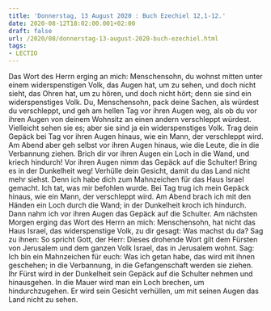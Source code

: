 ```yaml
---
title: 'Donnerstag, 13 August 2020 : Buch Ezechiel 12,1-12.'
date: 2020-08-12T18:02:00.001+02:00
draft: false
url: /2020/08/donnerstag-13-august-2020-buch-ezechiel.html
tags: 
- LECTIO
---
```


Das Wort des Herrn erging an mich: Menschensohn, du wohnst mitten unter einem widerspenstigen Volk, das Augen hat, um zu sehen, und doch nicht sieht, das Ohren hat, um zu hören, und doch nicht hört; denn sie sind ein widerspenstiges Volk. Du, Menschensohn, pack deine Sachen, als würdest du verschleppt, und geh am hellen Tag vor ihren Augen weg, als ob du vor ihren Augen von deinem Wohnsitz an einen andern verschleppt würdest. Vielleicht sehen sie es; aber sie sind ja ein widerspenstiges Volk. Trag dein Gepäck bei Tag vor ihren Augen hinaus, wie ein Mann, der verschleppt wird. Am Abend aber geh selbst vor ihren Augen hinaus, wie die Leute, die in die Verbannung ziehen. Brich dir vor ihren Augen ein Loch in die Wand, und kriech hindurch! Vor ihren Augen nimm das Gepäck auf die Schulter! Bring es in der Dunkelheit weg! Verhülle dein Gesicht, damit du das Land nicht mehr siehst. Denn ich habe dich zum Mahnzeichen für das Haus Israel gemacht. Ich tat, was mir befohlen wurde. Bei Tag trug ich mein Gepäck hinaus, wie ein Mann, der verschleppt wird. Am Abend brach ich mit den Händen ein Loch durch die Wand; in der Dunkelheit kroch ich hindurch. Dann nahm ich vor ihren Augen das Gepäck auf die Schulter. Am nächsten Morgen erging das Wort des Herrn an mich: Menschensohn, hat nicht das Haus Israel, das widerspenstige Volk, zu dir gesagt: Was machst du da? Sag zu ihnen: So spricht Gott, der Herr: Dieses drohende Wort gilt dem Fürsten von Jerusalem und dem ganzen Volk Israel, das in Jerusalem wohnt. Sag: Ich bin ein Mahnzeichen für euch: Was ich getan habe, das wird mit ihnen geschehen; in die Verbannung, in die Gefangenschaft werden sie ziehen. Ihr Fürst wird in der Dunkelheit sein Gepäck auf die Schulter nehmen und hinausgehen. In die Mauer wird man ein Loch brechen, um hindurchzugehen. Er wird sein Gesicht verhüllen, um mit seinen Augen das Land nicht zu sehen.